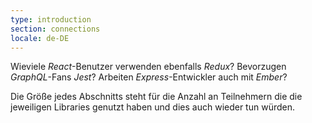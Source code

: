 ```yaml
---
type: introduction
section: connections
locale: de-DE
---
```

Wieviele *React*-Benutzer verwenden ebenfalls *Redux*? Bevorzugen *GraphQL*-Fans *Jest*?
Arbeiten *Express*-Entwickler auch mit *Ember*?

Die Größe jedes Abschnitts steht für die Anzahl an Teilnehmern die die jeweiligen Libraries genutzt haben
und dies auch wieder tun würden.
